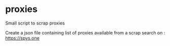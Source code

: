 # proxies
Small script to scrap proxies

Create a json file containing list of proxies available from a scrap search on : https://spys.one
